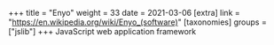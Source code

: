 +++
title = "Enyo"
weight = 33
date = 2021-03-06
[extra]
link = "https://en.wikipedia.org/wiki/Enyo_(software)"
[taxonomies]
groups = ["jslib"]
+++
JavaScript web application framework

